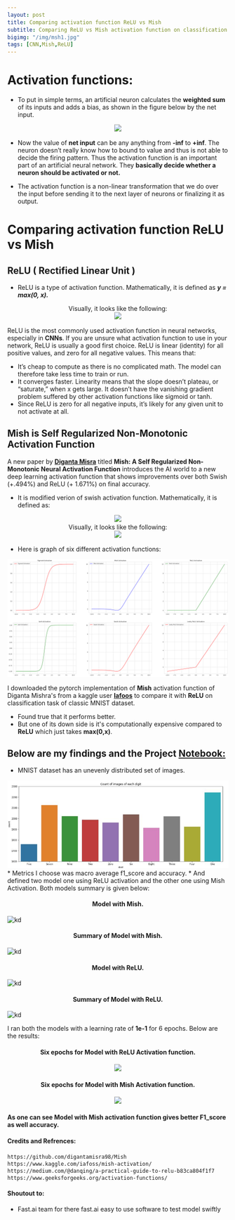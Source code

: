 ```yaml
---
layout: post
title: Comparing activation function ReLU vs Mish
subtitle: Comparing ReLU vs Mish activation function on classification accuracy of MNIST dataset. 
bigimg: "/img/msh1.jpg"
tags: [CNN,Mish,ReLU]
---
```


# Activation functions:

* To put in simple terms, an artificial neuron calculates the **weighted sum**  of its inputs and adds a bias, as shown in the figure below by the net input.


<center><img src="https://www.geeksforgeeks.org/wp-content/uploads/33-1-1-660x306.png"></center>

* Now the value of **net input** can be any anything from **-inf** to **+inf**. The neuron doesn’t really know how to bound to value and thus is not able to decide the firing pattern. Thus the activation function is an important part of an artificial neural network. They **basically decide whether a neuron should be activated or not.**

* The activation function is a non-linear transformation that we do over the input before sending it to the next layer of neurons or finalizing it as output.



# Comparing activation function ReLU vs Mish

##  **ReLU** ( Rectified Linear Unit )

* ReLU is a type of activation function. Mathematically, it is defined as ***y = max(0, x).***

<center>Visually, it looks like the following:</center>


<center><img src="https://miro.medium.com/max/1026/1*DfMRHwxY1gyyDmrIAd-gjQ.png"></center>

ReLU is the most commonly used activation function in neural networks, especially in **CNNs**. If you are unsure what activation function to use in your network, ReLU is usually a good first choice.
ReLU is linear (identity) for all positive values, and zero for all negative values. This means that:
* It’s cheap to compute as there is no complicated math. The model can therefore take less time to train or run.
* It converges faster. Linearity means that the slope doesn’t plateau, or “saturate,” when x gets large. It doesn’t have the vanishing gradient problem suffered by other activation functions like sigmoid or tanh.
* Since ReLU is zero for all negative inputs, it’s likely for any given unit to not activate at all.


##  Mish is Self Regularized Non-Monotonic Activation Function

A new paper by [**Diganta Misra**](https://github.com/digantamisra98/Mish) titled **Mish: A Self Regularized Non-Monotonic Neural Activation Function** introduces the AI world to a new deep learning activation function that shows improvements over both Swish (+.494%) and ReLU (+ 1.671%) on final accuracy.
* It is modified verion of swish activation function. Mathematically, it is defined as:

<center><img src="https://i.ibb.co/TK0LPcD/mishmath.jpg"></center>


<center>Visually, it looks like the following:</center>


<center><img src="https://miro.medium.com/max/512/1*S9xYzBLjOd4JrrGC-U2Zhg.jpeg"></center>


* Here is graph of six different activation functions:


<center><img src="/img/activation fucntion.png"></center>


I downloaded the pytorch implementation of **Mish** activation function of Diganta Mishra's from a kaggle user [**Iafoos**](https://www.kaggle.com/iafoss/mish-activation/) to compare it with **ReLU** on classification task of classic MNIST dataset.


* Found true that it performs better.
* But one of its down side is it's computationally expensive compared to **ReLU** which just takes **max(0,x)**.


## Below are my findings and the Project [**Notebook:**](https://github.com/shadab4150/Deep-Learning-Classifiers/blob/master/comparing_activation_function_ReLU_vs_Mish.ipynb)

* MNIST dataset has an unevenly distributed set of images.
<img src="/img/count.jpg">
* Metrics I choose was macro average f1_score and accuracy.
* And defined two model one using ReLU activation and the other one using Mish Activation. Both models summary is given below:

<center><h4>Model with Mish.</h4></center>


![kd](https://i.ibb.co/L6NXBjC/modelmish.jpg)


<center><h4>Summary of Model with Mish.</h4></center>


![kd](https://i.ibb.co/L8Zj94f/modelMsh.jpg)


<center><h4>Model with ReLU.</h4></center>


![kd](https://i.ibb.co/6Y5XXJn/model-relu.jpg)


<center><h4>Summary of Model with ReLU.</h4></center>


![kd](https://i.ibb.co/xL4q3XQ/modelRel.jpg)


I ran both the models with a learning rate of **1e-1** for 6 epochs.
Below are the results:


<center><h4>Six epochs for Model with ReLU Activation function.</h4></center>


<center><img src="https://i.ibb.co/sVzb77s/mishlearn.jpg"></center>


<center><h4>Six epochs for Model with Mish Activation function.</h4></center>


<center><img src="https://i.ibb.co/McKPb4Q/learn-mish1313.jpg"></center>


#### As one can see Model with Mish activation function gives better F1_score as well accuracy.


#### Credits and Refrences:
```
https://github.com/digantamisra98/Mish
https://www.kaggle.com/iafoss/mish-activation/
https://medium.com/@danqing/a-practical-guide-to-relu-b83ca804f1f7
https://www.geeksforgeeks.org/activation-functions/
```
#### Shoutout to:
* Fast.ai team for there fast.ai easy to use software to test model swiftly


